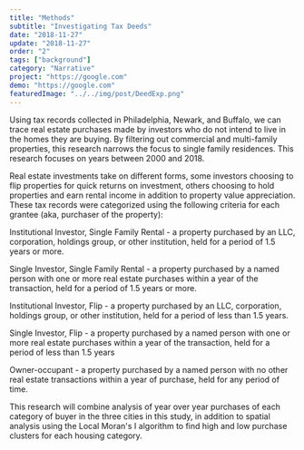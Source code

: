 ```yaml
---
title: "Methods"
subtitle: "Investigating Tax Deeds"
date: "2018-11-27"
update: "2018-11-27"
order: "2"
tags: ["background"]
category: "Narrative"
project: "https://google.com"
demo: "https://google.com"
featuredImage: "../../img/post/DeedExp.png"
---
```

Using tax records collected in Philadelphia, Newark, and Buffalo, we can trace real estate purchases made by investors who do not intend to live in the homes they are buying. By filtering out commercial and multi-family properties, this research narrows the focus to single family residences. This research focuses on years between 2000 and 2018. 

Real estate investments take on different forms, some investors choosing to flip properties for quick returns on investment, others choosing to hold properties and earn rental income in addition to property value appreciation. These tax records were categorized using the following criteria for each grantee (aka, purchaser of the property): 

Institutional Investor, Single Family Rental - a property purchased by an LLC, corporation, holdings group, or other institution, held for a period of 1.5 years or more. 

Single Investor, Single Family Rental - a property purchased by a named person with one or more real estate purchases within a year of the transaction, held for a period of 1.5 years or more.

Institutional Investor, Flip - a property purchased by an LLC, corporation, holdings group, or other institution, held for a period of less than 1.5 years.

Single Investor, Flip - a property purchased by a named person with one or more real estate purchases within a year of the transaction, held for a period of less than 1.5 years

Owner-occupant - a property purchased by a named person with no other real estate transactions within a year of purchase, held for any period of time. 

This research will combine analysis of year over year purchases of each category of buyer in the three cities in this study, in addition to spatial analysis using the Local Moran's I algorithm to find high and low purchase clusters for each housing category.